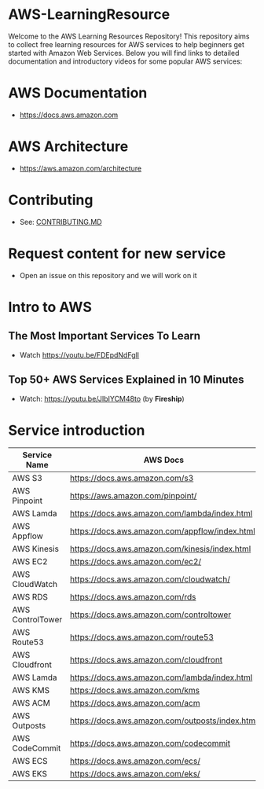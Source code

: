 # AWS-LearningResource

Welcome to the AWS Learning Resources Repository! This repository aims to collect free learning resources for AWS services to help beginners get started with Amazon Web Services. Below you will find links to detailed documentation and introductory videos for some popular AWS services:

# AWS Documentation

- https://docs.aws.amazon.com

# AWS Architecture

- https://aws.amazon.com/architecture

# Contributing

- See: [CONTRIBUTING.MD](./CONTRIBUTING.md)

# Request content for new service

- Open an issue on this repository and we will work on it

# Intro to AWS

## The Most Important Services To Learn

- Watch https://youtu.be/FDEpdNdFglI

## Top 50+ AWS Services Explained in 10 Minutes

- Watch: https://youtu.be/JIbIYCM48to (by **Fireship**)

# Service introduction
| Service Name | AWS Docs | Introduction |
|--------------|------------------|------------------------------|
| AWS S3 | https://docs.aws.amazon.com/s3 | https://youtu.be/77lMCiiMilo |
| AWS Pinpoint | https://aws.amazon.com/pinpoint/ | https://youtu.be/qJF1pErxqKQ |
| AWS Lamda | https://docs.aws.amazon.com/lambda/index.html | https://youtu.be/eOBq__h4OJ4 |
| AWS Appflow | https://docs.aws.amazon.com/appflow/index.html | https://youtu.be/6NSxo5syl40 |
| AWS Kinesis | https://docs.aws.amazon.com/kinesis/index.html | https://youtu.be/MbEfiX4sMXc |
| AWS EC2 | https://docs.aws.amazon.com/ec2/ | https://youtu.be/TsRBftzZsQo |
| AWS CloudWatch | https://docs.aws.amazon.com/cloudwatch/ | https://youtu.be/a4dhoTQCyRA |
| AWS RDS | https://docs.aws.amazon.com/rds | https://youtu.be/a4dhoTQCyRA |
| AWS ControlTower  | https://docs.aws.amazon.com/controltower | https://youtu.be/eOBq__h4OJ4 |
| AWS Route53 | https://docs.aws.amazon.com/route53 | https://youtu.be/RGWgfhZByAI |
| AWS Cloudfront | https://docs.aws.amazon.com/cloudfront | https://youtu.be/AT-nHW3_SVI |
| AWS Lamda | https://docs.aws.amazon.com/lambda/index.html | https://youtu.be/eOBq__h4OJ4 |
| AWS KMS | https://docs.aws.amazon.com/kms | https://youtu.be/8Z0wsE2HoSo |
| AWS ACM | https://docs.aws.amazon.com/acm | https://youtu.be/Nk77te-cksQ |
| AWS Outposts | https://docs.aws.amazon.com/outposts/index.html | https://youtu.be/ppG2FFB0mMQ |
| AWS CodeCommit | https://docs.aws.amazon.com/codecommit | https://youtu.be/46PRLMW8otg |
| AWS ECS | https://docs.aws.amazon.com/ecs/ | https://youtu.be/FnFvpIsBrog |
| AWS EKS | https://docs.aws.amazon.com/eks/ | https://youtu.be/E956xeOt050 |
